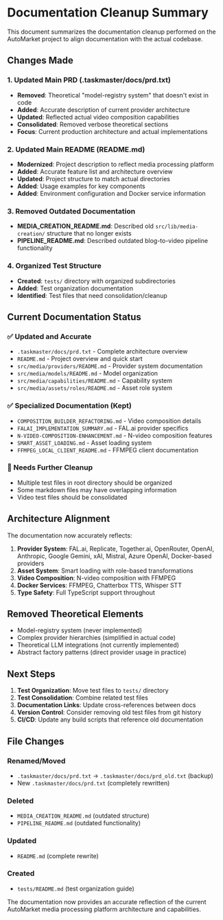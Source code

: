 # Documentation Cleanup Summary

This document summarizes the documentation cleanup performed on the AutoMarket project to align documentation with the actual codebase.

## Changes Made

### 1. Updated Main PRD (.taskmaster/docs/prd.txt)
- **Removed**: Theoretical "model-registry system" that doesn't exist in code
- **Added**: Accurate description of current provider architecture
- **Updated**: Reflected actual video composition capabilities
- **Consolidated**: Removed verbose theoretical sections
- **Focus**: Current production architecture and actual implementations

### 2. Updated Main README (README.md)
- **Modernized**: Project description to reflect media processing platform
- **Added**: Accurate feature list and architecture overview
- **Updated**: Project structure to match actual directories
- **Added**: Usage examples for key components
- **Added**: Environment configuration and Docker service information

### 3. Removed Outdated Documentation
- **MEDIA_CREATION_README.md**: Described old `src/lib/media-creation/` structure that no longer exists
- **PIPELINE_README.md**: Described outdated blog-to-video pipeline functionality

### 4. Organized Test Structure
- **Created**: `tests/` directory with organized subdirectories
- **Added**: Test organization documentation
- **Identified**: Test files that need consolidation/cleanup

## Current Documentation Status

### ✅ Updated and Accurate
- `.taskmaster/docs/prd.txt` - Complete architecture overview
- `README.md` - Project overview and quick start
- `src/media/providers/README.md` - Provider system documentation
- `src/media/models/README.md` - Model organization
- `src/media/capabilities/README.md` - Capability system
- `src/media/assets/roles/README.md` - Asset role system

### ✅ Specialized Documentation (Kept)
- `COMPOSITION_BUILDER_REFACTORING.md` - Video composition details
- `FALAI_IMPLEMENTATION_SUMMARY.md` - FAL.ai provider specifics
- `N-VIDEO-COMPOSITION-ENHANCEMENT.md` - N-video composition features
- `SMART_ASSET_LOADING.md` - Asset loading system
- `FFMPEG_LOCAL_CLIENT_README.md` - FFMPEG client documentation

### 🧹 Needs Further Cleanup
- Multiple test files in root directory should be organized
- Some markdown files may have overlapping information
- Video test files should be consolidated

## Architecture Alignment

The documentation now accurately reflects:

1. **Provider System**: FAL.ai, Replicate, Together.ai, OpenRouter, OpenAI, Anthropic, Google Gemini, xAI, Mistral, Azure OpenAI, Docker-based providers
2. **Asset System**: Smart loading with role-based transformations
3. **Video Composition**: N-video composition with FFMPEG
4. **Docker Services**: FFMPEG, Chatterbox TTS, Whisper STT
5. **Type Safety**: Full TypeScript support throughout

## Removed Theoretical Elements

- Model-registry system (never implemented)
- Complex provider hierarchies (simplified in actual code)
- Theoretical LLM integrations (not currently implemented)
- Abstract factory patterns (direct provider usage in practice)

## Next Steps

1. **Test Organization**: Move test files to `tests/` directory
2. **Test Consolidation**: Combine related test files
3. **Documentation Links**: Update cross-references between docs
4. **Version Control**: Consider removing old test files from git history
5. **CI/CD**: Update any build scripts that reference old documentation

## File Changes

### Renamed/Moved
- `.taskmaster/docs/prd.txt` → `.taskmaster/docs/prd_old.txt` (backup)
- New `.taskmaster/docs/prd.txt` (completely rewritten)

### Deleted
- `MEDIA_CREATION_README.md` (outdated structure)
- `PIPELINE_README.md` (outdated functionality)

### Updated
- `README.md` (complete rewrite)

### Created
- `tests/README.md` (test organization guide)

The documentation now provides an accurate reflection of the current AutoMarket media processing platform architecture and capabilities.
